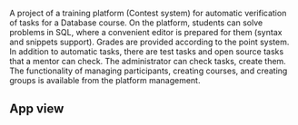 A project of a training platform (Contest system) for automatic verification of tasks for a Database course. On the platform, students can solve problems in SQL, where a convenient editor is prepared for them (syntax and snippets support). Grades are provided according to the point system. In addition to automatic tasks, there are test tasks and open source tasks that a mentor can check.
The administrator can check tasks, create them. The functionality of managing participants, creating courses, and creating groups is available from the platform management.

## App view

